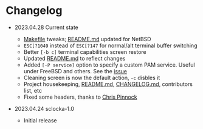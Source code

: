 # Changelog

* 2023.04.28        Current state
  * [Makefile](Makefile) tweaks; [README.md](README.md) updated for NetBSD
  * `ESC[?1049` instead of `ESC[?147` for normal/alt terminal buffer switching
  * Better `[-b c]` terminal capabilities screen restore
  * Updated [README.md](README.md) to reflect changes
  * Added `[-P service]` option to specify a custom PAM service. Useful under
    FreeBSD and others. See the [issue](https://github.com/mezantrop/sclocka/issues/1)
  * Cleaning screen is now the default action, `-c` disbles it
  * Project housekeeping, [README.md](README.md), [CHANGELOG.md](CHANGELOG.md),
    contributors list, etc
  * Fixed some headers, thanks to [Chris Pinnock](https://chrispinnock.com)

* 2023.04.24        sclocka-1.0
  * Initial release
  